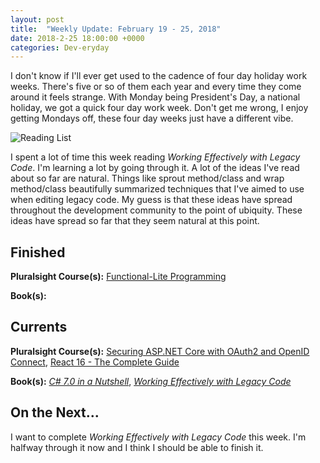 ```yaml
---
layout: post
title:  "Weekly Update: February 19 - 25, 2018"
date: 2018-2-25 18:00:00 +0000
categories: Dev-eryday
---
```


I don't know if I'll ever get used to the cadence of four day holiday work weeks. There's five or so of them each year and every time they come around it feels strange. With Monday being President's Day, a national holiday, we got a quick four day work week. Don't get me wrong, I enjoy getting Mondays off, these four day weeks just have a different vibe.

![Reading List](https://farm5.staticflickr.com/4744/38515072600_54e3b5c5aa_z.jpg)

I spent a lot of time this week reading *Working Effectively with Legacy Code*. I'm learning a lot by going through it. A lot of the ideas I've read about so far are natural. Things like sprout method/class and wrap method/class beautifully summarized techniques that I've aimed to use when editing legacy code. My guess is that these ideas have spread throughout the development community to the point of ubiquity. These ideas have spread so far that they seem natural at this point.

Finished
--------

**Pluralsight Course(s):** [Functional-Lite Programming][fl]

**Book(s):** 

Currents
--------
**Pluralsight Course(s):**  [Securing ASP.NET Core with OAuth2 and OpenID Connect][secure], [React 16 - The Complete Guide][re]

**Book(s):** *[C# 7.0 in a Nutshell][nut]*, *[Working Effectively with Legacy Code][lc]*

On the Next...
--------

I want to complete *Working Effectively with Legacy Code* this week. I'm halfway through it now and I think I should be able to finish it.


[fl]: https://app.pluralsight.com/library/courses/functional-lite-javascript/table-of-contents
[fun]: https://app.pluralsight.com/library/courses/making-functional-csharp/table-of-contents
[rul]: https://www.amazon.com/12-Rules-Life-Antidote-Chaos-ebook/dp/B01FPGY5T0/
[re]: https://www.udemy.com/react-the-complete-guide-incl-redux/
[core]: https://app.pluralsight.com/library/courses/aspdotnetcore-implementing-securing-api/table-of-contents
[secure]: https://app.pluralsight.com/library/courses/asp-dotnet-core-oauth2-openid-connect-securing/table-of-contents
[core2]: https://app.pluralsight.com/library/courses/asp-dot-net-core-oauth/table-of-contents
[nut]: https://www.amazon.com/C-7-0-Nutshell-Definitive-Reference/dp/1491987650
[wu]: https://www.amazon.com/Waking-Up-Spirituality-Without-Religion-ebook/dp/B00GEEB9YC/
[li]: https://stevewedig.com/2014/02/03/software-developers-reading-list/
[ps]: https://www.amazon.com/Perennial-Seller-Making-Marketing-Lasts-ebook/dp/B01N8SL7FH
[gv]: https://www.youtube.com/watch?v=7kVeCqQCxlk
[cgl]: https://developer.mozilla.org/en-US/docs/Web/CSS/CSS_Grid_Layout
[pbp]: https://app.pluralsight.com/library/courses/play-by-play-packaging-deploying-real-world-asp-dont-net-core-app/table-of-contents
[ca]: https://app.pluralsight.com/library/courses/clean-architecture-patterns-practices-principles/table-of-contents
[ap]: https://www.amazon.com/Apprenticeship-Patterns-Guidance-Aspiring-Craftsman/dp/0596518382/
[ql]: https://quizlet.com/
[efc]: https://app.pluralsight.com/library/courses/entity-framework-core-2-getting-started/table-of-contents
[lc]: https://www.amazon.com/Working-Effectively-Legacy-Michael-Feathers/dp/0131177052/